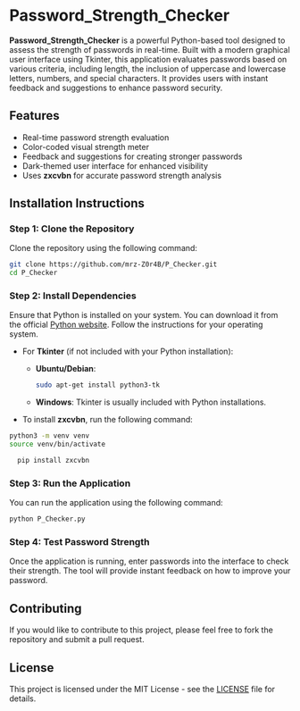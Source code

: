 # Password_Strength_Checker

**Password_Strength_Checker** is a powerful Python-based tool designed to assess the strength of passwords in real-time. Built with a modern graphical user interface using Tkinter, this application evaluates passwords based on various criteria, including length, the inclusion of uppercase and lowercase letters, numbers, and special characters. It provides users with instant feedback and suggestions to enhance password security.

## Features
- Real-time password strength evaluation
- Color-coded visual strength meter
- Feedback and suggestions for creating stronger passwords
- Dark-themed user interface for enhanced visibility
- Uses **zxcvbn** for accurate password strength analysis

## Installation Instructions

### Step 1: Clone the Repository
Clone the repository using the following command:
```bash
git clone https://github.com/mrz-Z0r4B/P_Checker.git
cd P_Checker
```

### Step 2: Install Dependencies
Ensure that Python is installed on your system. You can download it from the official [Python website](https://www.python.org/downloads/). Follow the instructions for your operating system.

- For **Tkinter** (if not included with your Python installation):
  - **Ubuntu/Debian**:
    ```bash
    sudo apt-get install python3-tk
    ```
  - **Windows**: Tkinter is usually included with Python installations.

- To install **zxcvbn**, run the following command:
```bash
python3 -m venv venv
source venv/bin/activate
```
```bash
  pip install zxcvbn
  ```

### Step 3: Run the Application
You can run the application using the following command:

```bash
python P_Checker.py
```

### Step 4: Test Password Strength
Once the application is running, enter passwords into the interface to check their strength. The tool will provide instant feedback on how to improve your password.

## Contributing
If you would like to contribute to this project, please feel free to fork the repository and submit a pull request.

## License
This project is licensed under the MIT License - see the [LICENSE](LICENSE) file for details.
